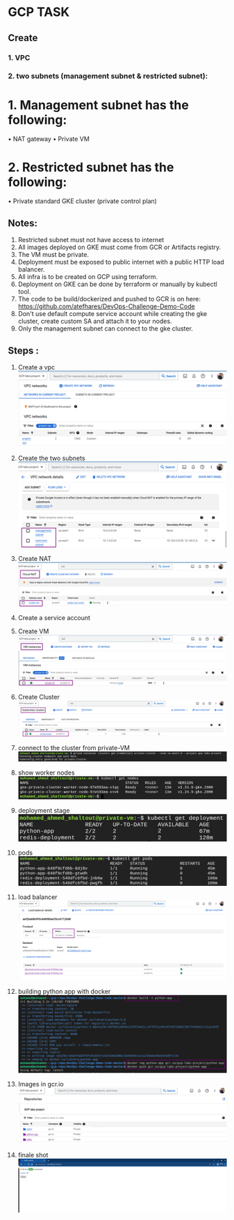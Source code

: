 # GCP TASK
## Create 
### 1. VPC 
### 2. two subnets (management subnet & restricted subnet):
   # 1. Management subnet has the following:
  • NAT gateway
  • Private VM
   # 2. Restricted subnet has the following:
  • Private standard GKE cluster (private control plan)
## Notes:
1. Restricted subnet must not have access to internet
2. All images deployed on GKE must come from GCR or Artifacts registry.
3. The VM must be private.
4. Deployment must be exposed to public internet with a public HTTP load balancer.
5. All infra is to be created on GCP using terraform.
6. Deployment on GKE can be done by terraform or manually by kubectl tool.
7. The code to be build/dockerized and pushed to GCR is on here:
    https://github.com/atefhares/DevOps-Challenge-Demo-Code
8. Don't use default compute service account while creating the gke cluster, create custom SA and attach it to your nodes.
9. Only the management subnet can connect to the gke cluster.

## Steps : 
1. Create a vpc 
![Alt text](Images/1-vpc.png)
2. Create the two subnets
![Alt text](Images/2-subnet.png)
3. Create NAT
![Alt text](Images/3-nat.png)
4. Create a service account

5. Create VM
![Alt text](Images/4-vm.png)
6. Create Cluster
![Alt text](Images/5-cluster.png)
7. connect to the cluster from private-VM
![Alt text](Images/connect-to-cluster.png)
8. show worker nodes
![Alt text](Images/worker-nodes.png)
9. deployment stage
![Alt text](Images/deployment.png)
10. pods
![Alt text](Images/pods.png)
11. load balancer
![Alt text](Images/loadbalancer.png)
12. building python app with docker
![Alt text](Images/dockerbuild.png)
13. Images in gcr.io
![Alt text](Images/images.png)
14. finale shot
![Alt text](Images/final-shot.png)
